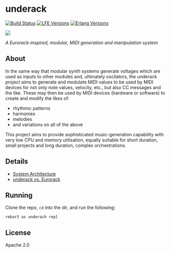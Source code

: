 # underack

[![Build Status][gh-actions-badge]][gh-actions]
[![LFE Versions][lfe-badge]][lfe]
[![Erlang Versions][erlang-badge]][versions]

[![][logo]][logo-large]

*A Eurorack-inspired, modular, MIDI generation and manipulation system*

## About

In the same way that modular synth systems generate voltages which are used as inputs to other modules and, ultimately oscilators, the underack project aims to generate and modulate MIDI values to be used by MIDI devices for not only note values, velocity, etc., but also CC messages and the like. These may then be used by MIDI devices (hardware or software) to create and modify the likes of:

* rhythmic patterns
* harmonies
* melodies
* and variations on all of the above

This project aims to provide sophisticated music-generation capability with very low CPU and memory utilisation, equally suitable for short duration, small projects and long duration, complex orchestrations.

## Details

* [System Architecture](./docs/arch.md)
* [underack vs. Eurorack](./docs/eurorack.md)

## Running

Clone the repo, `cd` into the dir, and run the following:

```
rebar3 as underack repl
```

## License

Apache 2.0

[//]: ---Named-Links---

[logo]: priv/images/logo-v1-x250.png
[logo-large]: priv/images/logo-v1-x1000.png
[github]: https://github.com/ut-proj/undermidi
[gh-actions-badge]: https://github.com/ut-proj/underack/workflows/ci%2Fcd/badge.svg
[gh-actions]: https://github.com/ut-proj/underack/actions
[lfe-badge]: https://img.shields.io/badge/lfe-2.1+-blue.svg
[lfe]: https://github.com/lfe/lfe
[erlang-badge]: https://img.shields.io/badge/erlang-25%20to%2027-blue.svg
[versions]: https://github.com/ut-proj/underack/blob/master/.github/workflows/cicd.yml
